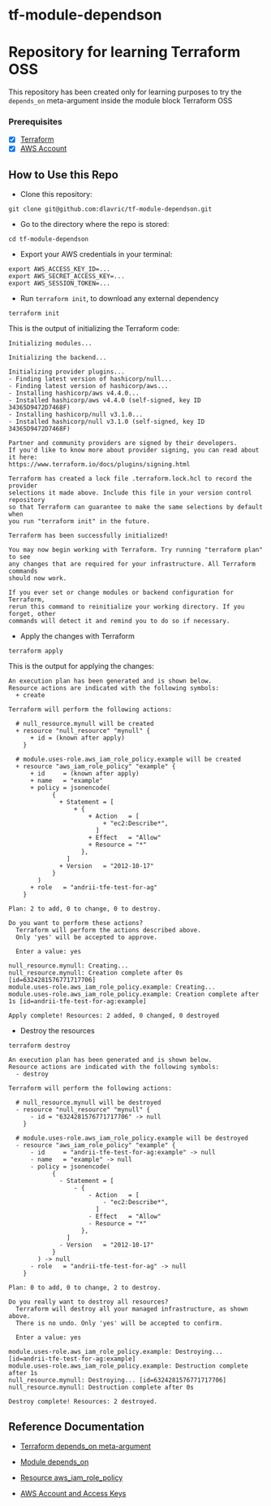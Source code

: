 # tf-module-dependson

# Repository for learning Terraform OSS
This repository has been created only for learning purposes to try the `depends_on` meta-argument inside the module block Terraform OSS

### Prerequisites

- [X] [Terraform](https://www.terraform.io/downloads)
- [X] [AWS Account](https://signin.aws.amazon.com/signin?redirect_uri=https%3A%2F%2Fportal.aws.amazon.com%2Fbilling%2Fsignup%2Fresume&client_id=signup&code_challenge_method=SHA-256&code_challenge=goaHJzR6L_4316BbJ-3mYe5YqoOcQY7fKzTaPrN2SyA)

## How to Use this Repo

- Clone this repository:
```shell
git clone git@github.com:dlavric/tf-module-dependson.git
```

- Go to the directory where the repo is stored:
```shell
cd tf-module-dependson
```

- Export your AWS credentials in your terminal:
```shell
export AWS_ACCESS_KEY_ID=...
export AWS_SECRET_ACCESS_KEY=...
export AWS_SESSION_TOKEN=...
```


- Run `terraform init`, to download any external dependency
```shell
terraform init
```


This is the output of initializing the Terraform code:
```shell
Initializing modules...

Initializing the backend...

Initializing provider plugins...
- Finding latest version of hashicorp/null...
- Finding latest version of hashicorp/aws...
- Installing hashicorp/aws v4.4.0...
- Installed hashicorp/aws v4.4.0 (self-signed, key ID 34365D9472D7468F)
- Installing hashicorp/null v3.1.0...
- Installed hashicorp/null v3.1.0 (self-signed, key ID 34365D9472D7468F)

Partner and community providers are signed by their developers.
If you'd like to know more about provider signing, you can read about it here:
https://www.terraform.io/docs/plugins/signing.html

Terraform has created a lock file .terraform.lock.hcl to record the provider
selections it made above. Include this file in your version control repository
so that Terraform can guarantee to make the same selections by default when
you run "terraform init" in the future.

Terraform has been successfully initialized!

You may now begin working with Terraform. Try running "terraform plan" to see
any changes that are required for your infrastructure. All Terraform commands
should now work.

If you ever set or change modules or backend configuration for Terraform,
rerun this command to reinitialize your working directory. If you forget, other
commands will detect it and remind you to do so if necessary.
```

- Apply the changes with Terraform
```shell
terraform apply
```

This is the output for applying the changes:
```shell
An execution plan has been generated and is shown below.
Resource actions are indicated with the following symbols:
  + create

Terraform will perform the following actions:

  # null_resource.mynull will be created
  + resource "null_resource" "mynull" {
      + id = (known after apply)
    }

  # module.uses-role.aws_iam_role_policy.example will be created
  + resource "aws_iam_role_policy" "example" {
      + id     = (known after apply)
      + name   = "example"
      + policy = jsonencode(
            {
              + Statement = [
                  + {
                      + Action   = [
                          + "ec2:Describe*",
                        ]
                      + Effect   = "Allow"
                      + Resource = "*"
                    },
                ]
              + Version   = "2012-10-17"
            }
        )
      + role   = "andrii-tfe-test-for-ag"
    }

Plan: 2 to add, 0 to change, 0 to destroy.

Do you want to perform these actions?
  Terraform will perform the actions described above.
  Only 'yes' will be accepted to approve.

  Enter a value: yes

null_resource.mynull: Creating...
null_resource.mynull: Creation complete after 0s [id=6324281576771717706]
module.uses-role.aws_iam_role_policy.example: Creating...
module.uses-role.aws_iam_role_policy.example: Creation complete after 1s [id=andrii-tfe-test-for-ag:example]

Apply complete! Resources: 2 added, 0 changed, 0 destroyed
```

- Destroy the resources 
```shell
terraform destroy

An execution plan has been generated and is shown below.
Resource actions are indicated with the following symbols:
  - destroy

Terraform will perform the following actions:

  # null_resource.mynull will be destroyed
  - resource "null_resource" "mynull" {
      - id = "6324281576771717706" -> null
    }

  # module.uses-role.aws_iam_role_policy.example will be destroyed
  - resource "aws_iam_role_policy" "example" {
      - id     = "andrii-tfe-test-for-ag:example" -> null
      - name   = "example" -> null
      - policy = jsonencode(
            {
              - Statement = [
                  - {
                      - Action   = [
                          - "ec2:Describe*",
                        ]
                      - Effect   = "Allow"
                      - Resource = "*"
                    },
                ]
              - Version   = "2012-10-17"
            }
        ) -> null
      - role   = "andrii-tfe-test-for-ag" -> null
    }

Plan: 0 to add, 0 to change, 2 to destroy.

Do you really want to destroy all resources?
  Terraform will destroy all your managed infrastructure, as shown above.
  There is no undo. Only 'yes' will be accepted to confirm.

  Enter a value: yes

module.uses-role.aws_iam_role_policy.example: Destroying... [id=andrii-tfe-test-for-ag:example]
module.uses-role.aws_iam_role_policy.example: Destruction complete after 1s
null_resource.mynull: Destroying... [id=6324281576771717706]
null_resource.mynull: Destruction complete after 0s

Destroy complete! Resources: 2 destroyed.
```

## Reference Documentation

- [Terraform depends_on meta-argument](https://www.terraform.io/language/meta-arguments/for_each)

- [Module depends_on](https://www.terraform.io/language/meta-arguments/depends_on)

- [Resource aws_iam_role_policy](https://registry.terraform.io/providers/hashicorp/aws/latest/docs/resources/iam_role_policy)

- [AWS Account and Access Keys](https://docs.aws.amazon.com/powershell/latest/userguide/pstools-appendix-sign-up.html)
